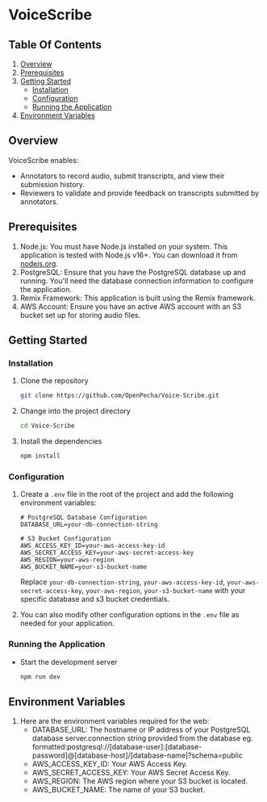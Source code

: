 # VoiceScribe

## Table Of Contents
1. [Overview](#overview)
2. [Prerequisites](#prerequisites)
3. [Getting Started](#getting-started)
   - [Installation](#installation)
   - [Configuration](#configuration)
   - [Running the Application](#running-the-application)
4. [Environment Variables](#environment-variables)


## Overview
VoiceScribe enables:
- Annotators to record audio, submit transcripts, and view their submission history.
- Reviewers to validate and provide feedback on transcripts submitted by annotators.


## Prerequisites
1. Node.js:
You must have Node.js installed on your system. This application is tested with Node.js v16+.
You can download it from [nodejs.org](https://nodejs.org/).
2. PostgreSQL:
Ensure that you have the PostgreSQL database up and running. You'll need the database connection information to configure the application.
3. Remix Framework:
This application is built using the Remix framework.
4. AWS Account:
Ensure you have an active AWS account with an S3 bucket set up for storing audio files.


## Getting Started
### Installation
1. Clone the repository
   ```bash
   git clone https://github.com/OpenPecha/Voice-Scribe.git
   ```
2. Change into the project directory
   ```bash
   cd Voice-Scribe
   ```
3. Install the dependencies
   ```bash
   npm install
   ```

### Configuration
1. Create a `.env` file in the root of the project and add the following environment variables:

   ```env
   # PostgreSQL Database Configuration
   DATABASE_URL=your-db-connection-string

   # S3 Bucket Configuration
   AWS_ACCESS_KEY_ID=your-aws-access-key-id
   AWS_SECRET_ACCESS_KEY=your-aws-secret-access-key
   AWS_REGION=your-aws-region
   AWS_BUCKET_NAME=your-s3-bucket-name
   ```

   Replace `your-db-connection-string`, `your-aws-access-key-id`, `your-aws-secret-access-key`, `your-aws-region`, `your-s3-bucket-name` with your specific database and s3 bucket credentials.

2. You can also modify other configuration options in the `.env` file as needed for your application.

### Running the Application
- Start the development server
  ```bash
  npm run dev
  ```

## Environment Variables
1. Here are the environment variables required for the web:
   - DATABASE_URL: The hostname or IP address of your PostgreSQL database server.connection string provided from the database eg. formatted:postgresql://[database-user]:[database-password]@[database-host]/[database-name]?schema=public
   - AWS_ACCESS_KEY_ID: Your AWS Access Key.
   - AWS_SECRET_ACCESS_KEY: Your AWS Secret Access Key.
   - AWS_REGION: The AWS region where your S3 bucket is located.
   - AWS_BUCKET_NAME: The name of your S3 bucket.
